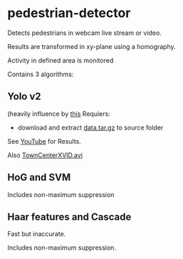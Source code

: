 # pedestrian-detector
Detects pedestrians in webcam live stream or video.

Results are transformed in xy-plane using a homography.

Activity in defined area is monitored

Contains 3 algorithms:
## Yolo v2
(heavily influence by [this](https://github.com/devicehive/devicehive-video-analysis)
Requiers:
* download and extract [data.tar.gz](https://s3.amazonaws.com/video-analysis-demo/data.tar.gz) to source folder

See [YouTube](https://www.youtube.com/watch?v=T1NMpha9mFI) for Results.

Also [TownCenterXVID.avi](https://www.youtube.com/watch?v=3RCa-7VkSx8)
## HoG and SVM
Includes non-maximum suppression

## Haar features and Cascade 
Fast but inaccurate.

Includes non-maximum suppression.





